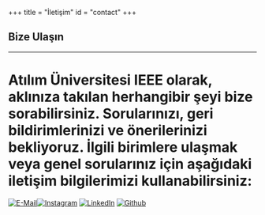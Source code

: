 +++
title = "İletişim"
id = "contact"
+++
 ## Bize Ulaşın
___________

# Atılım Üniversitesi IEEE olarak, aklınıza takılan herhangibir şeyi bize sorabilirsiniz. Sorularınızı, geri bildirimlerinizi ve önerilerinizi bekliyoruz. İlgili birimlere ulaşmak veya genel sorularınız için aşağıdaki iletişim bilgilerimizi kullanabilirsiniz:

[![E-Mail](/img/contactlogo/mail.png)](mailto:atilimunieee@gmail.com)[![Instagram](/img/contactlogo/instagram.png)](https://www.instagram.com/ieeeatilim/) [![LinkedIn](/img/contactlogo/linkedin.png)](https://www.linkedin.com/company/ieee-at%C4%B1l%C4%B1m-%C3%BCniversitesi/) [![Github](/img/contactlogo/github.png)](https://github.com/ieee-atilim)
